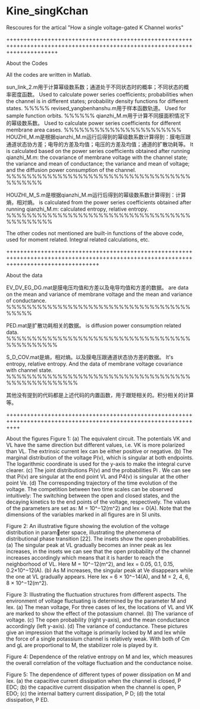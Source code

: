 # Kine_singKchan
Rescoures for the artical "How a single voltage-gated K Channel works"

+++++++++++++++++++++++++++++++++++++++++++++++++++++++++++++++++++++++++++++++++++++++++++++++++++++++++++++++++++++++++++

About the Codes

All the codes are written in Matlab.

sun_link_2.m用于计算幂级数系数；通道处于不同状态时的概率；不同状态的概率密度函数。
Used to calculate power series coefficients; probabilities when the channel is in different states; probability density functions for different states.
%%%%%
revised_yangbenhanshu.m用于样本函数轨道。
Used for sample function orbits.
%%%%%%
qianzhi_M.m用于计算不同膜面积情况下的幂级数系数。
Used to calculate power series coefficients for different membrane area cases.
%%%%%%%%%%%%%%%%%%%%%%%
HOUZHI_M.m是根据qianzhi_M.m运行后得到的幂级数系数计算得到：膜电压跟通道状态协方差；电导的方差及均值；电压的方差及均值；通道的扩散功耗等。
It is calculated based on the power series coefficients obtained after running qianzhi_M.m: the covariance of membrane voltage with the channel state; the variance and mean of conductance; the variance and mean of voltage; and the diffusion power consumption of the channel.
%%%%%%%%%%%%%%%%%%%%%%%%%%%%%%%%%%%%%%%%%%%


HOUZHI_M_S.m是根据qianzhi_M.m运行后得到的幂级数系数计算得到：计算熵，相对熵。
is calculated from the power series coefficients obtained after running qianzhi_M.m: calculated entropy, relative entropy.
%%%%%%%%%%%%%%%%%%%%%%%%%%%%%%%%%%%%%%%%%%%%%

The other codes not mentioned are built-in functions of the above code, used for moment related. Integral related calculations, etc.

+++++++++++++++++++++++++++++++++++++++++++++++++++++++++++++++++++++++++++++++++++++++++++++++++++++++++++++++++++++++++++++++++++++++

About the data


EV_DV_EG_DG.mat是膜电压均值和方差以及电导均值和方差的数据。
are data on the mean and variance of membrane voltage and the mean and variance of conductance.
%%%%%%%%%%%%%%%%%%%%%%%%%%%%%%%%%%%%%%%%%

PED.mat是扩散功耗相关的数据。
is diffusion power consumption related data.
%%%%%%%%%%%%%%%%%%%%%%%%%%%%%%%%%%%%%%%%%%%%%%

S_D_COV.mat是熵，相对熵。以及膜电压跟通道状态协方差的数据。
It's entropy, relative entropy. And the data of membrane voltage covariance with channel state.
%%%%%%%%%%%%%%%%%%%%%%%%%%%%%%%%%%%%%%%%%%%%%%%%%%

其他没有提到的代码都是上述代码的内置函数，用于跟矩相关的。积分相关的计算等。

++++++++++++++++++++++++++++++++++++++++++++++++++++++++++++++++++++++++++++++++++++++++++++++++++++++++++++++++

About the  figures
Figure 1: (a) The equivalent circuit. The potentials VK and VL have the same direction
but different values, i.e. VK is more polarized than VL. The extrinsic current Iex can be
either positive or negative. (b) The marginal distribution of the voltage P(v), which is
singular at both endpoints. The logarithmic coordinate is used for the y-axis to make the
integral curve clearer. (c) The joint distributions Pi(v) and the probabilities Pi
. We can see that Pi(v) are singular at the end point VL and P4(v) is singular at the other point Ve.
(d) The corresponding trajectory of the time evolution of the voltage. The competition
between two time scales can be observed intuitively: The switching between the open and
closed states, and the decaying kinetics to the end points of the voltage, respectively. The
values of the parameters are set as: M = 10^−12(m^2) and Iex = 0(A). Note that the
dimensions of the variables marked in all figures are in SI units.

Figure 2: An illustrative figure showing the evolution of the voltage distribution in parameter space, illustrating the phenomena of distributional phase transition [22]. The insets
show the open probabilities. (a) The singular peak at VL gradually becomes an inner
peak as Iex increases, in the insets we can see that the open probability of the channel
increases accordingly which means that it is harder to reach the neighborhood of VL. Here
M = 10^−12(m^2), and Iex = 0.05, 0.1, 0.15, 0.2×10^−12(A). (b) As M increases, the singular
peak at Ve disappears while the one at VL gradually appears. Here Iex = 6 × 10^−14(A),
and M = 2, 4, 6, 8 × 10^−12(m^2).

Figure 3: Illustrating the fluctuation structures from different aspects. The environment
of voltage fluctuating is determined by the parameter M and Iex. (a) The mean voltage,
For three cases of Iex, the locations of VL and VK are marked to show the effect of the
potassium channel. (b) The variance of voltage. (c) The open probability (right y-axis),
and the mean conductance accordingly (left y-axis). (d) The variance of conductance.
These pictures give an impression that the voltage is primarily locked by M and Iex while
the force of a single potassium channel is relatively weak. With both of Cm and gL are
proportional to M, the stabilizer role is played by it.

Figure 4: Dependence of the relative entropy on M and Iex, which measures the overall
correlation of the voltage fluctuation and the conductance noise.

Figure 5: The dependence of different types of power dissipation on M and Iex. (a)
the capacitive current dissipation when the channel is closed, P EDC; (b) the capacitive
current dissipation when the channel is open, P EDO; (c) the internal battery current
dissipation, P D; (d) the total dissipation, P ED.
